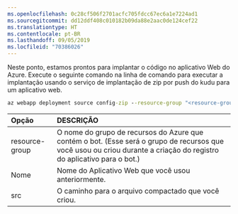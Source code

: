 ```yaml
---
ms.openlocfilehash: 0c28cf506f2701acfc705fdcc67ec6a1e7224ad1
ms.sourcegitcommit: dd12ddf408c010182b09da88e2aac0de124cef22
ms.translationtype: HT
ms.contentlocale: pt-BR
ms.lasthandoff: 09/05/2019
ms.locfileid: "70386026"
---
```

Neste ponto, estamos prontos para implantar o código no aplicativo Web do Azure. Execute o seguinte comando na linha de comando para executar a implantação usando o serviço de implantação de zip por push do kudu para um aplicativo web.

```cmd
az webapp deployment source config-zip --resource-group "<resource-group-name>" --name "<name-of-web-app>" --src "code.zip" 
```

| Opção   | DESCRIÇÃO |
|:---------|:------------|
| resource-group | O nome do grupo de recursos do Azure que contém o bot. (Esse será o grupo de recursos que você usou ou criou durante a criação do registro do aplicativo para o bot.) |
| Nome | Nome do Aplicativo Web que você usou anteriormente. |
| src  | O caminho para o arquivo compactado que você criou. |
